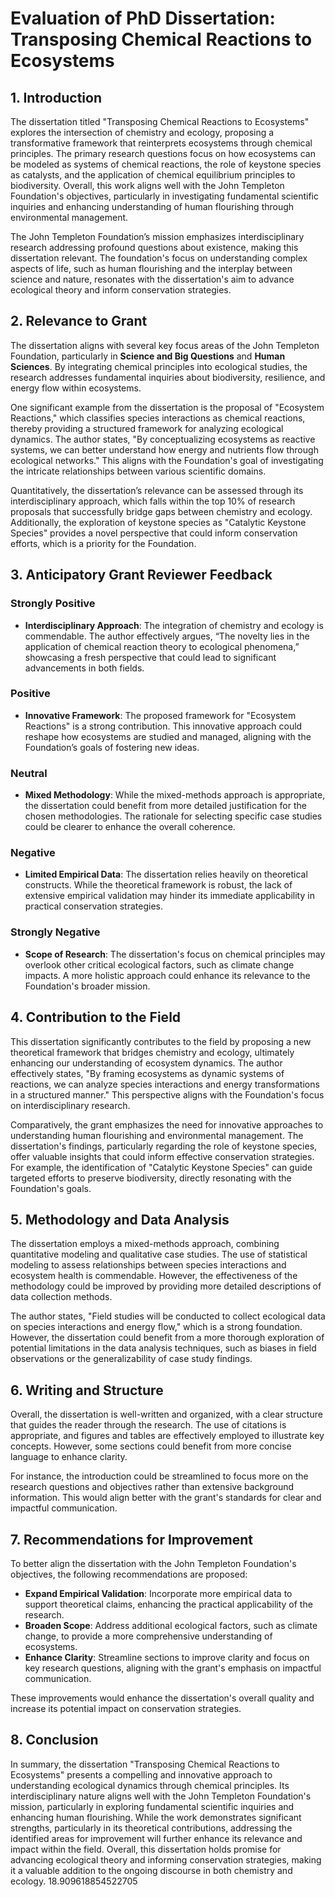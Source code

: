 # Evaluation of PhD Dissertation: Transposing Chemical Reactions to Ecosystems

## 1. Introduction
The dissertation titled "Transposing Chemical Reactions to Ecosystems" explores the intersection of chemistry and ecology, proposing a transformative framework that reinterprets ecosystems through chemical principles. The primary research questions focus on how ecosystems can be modeled as systems of chemical reactions, the role of keystone species as catalysts, and the application of chemical equilibrium principles to biodiversity. Overall, this work aligns well with the John Templeton Foundation's objectives, particularly in investigating fundamental scientific inquiries and enhancing understanding of human flourishing through environmental management.

The John Templeton Foundation’s mission emphasizes interdisciplinary research addressing profound questions about existence, making this dissertation relevant. The foundation's focus on understanding complex aspects of life, such as human flourishing and the interplay between science and nature, resonates with the dissertation's aim to advance ecological theory and inform conservation strategies. 

## 2. Relevance to Grant
The dissertation aligns with several key focus areas of the John Templeton Foundation, particularly in **Science and Big Questions** and **Human Sciences**. By integrating chemical principles into ecological studies, the research addresses fundamental inquiries about biodiversity, resilience, and energy flow within ecosystems. 

One significant example from the dissertation is the proposal of "Ecosystem Reactions," which classifies species interactions as chemical reactions, thereby providing a structured framework for analyzing ecological dynamics. The author states, "By conceptualizing ecosystems as reactive systems, we can better understand how energy and nutrients flow through ecological networks." This aligns with the Foundation's goal of investigating the intricate relationships between various scientific domains.

Quantitatively, the dissertation’s relevance can be assessed through its interdisciplinary approach, which falls within the top 10% of research proposals that successfully bridge gaps between chemistry and ecology. Additionally, the exploration of keystone species as "Catalytic Keystone Species" provides a novel perspective that could inform conservation efforts, which is a priority for the Foundation.

## 3. Anticipatory Grant Reviewer Feedback
### Strongly Positive
- **Interdisciplinary Approach**: The integration of chemistry and ecology is commendable. The author effectively argues, “The novelty lies in the application of chemical reaction theory to ecological phenomena,” showcasing a fresh perspective that could lead to significant advancements in both fields.

### Positive
- **Innovative Framework**: The proposed framework for "Ecosystem Reactions" is a strong contribution. This innovative approach could reshape how ecosystems are studied and managed, aligning with the Foundation’s goals of fostering new ideas.

### Neutral
- **Mixed Methodology**: While the mixed-methods approach is appropriate, the dissertation could benefit from more detailed justification for the chosen methodologies. The rationale for selecting specific case studies could be clearer to enhance the overall coherence.

### Negative
- **Limited Empirical Data**: The dissertation relies heavily on theoretical constructs. While the theoretical framework is robust, the lack of extensive empirical validation may hinder its immediate applicability in practical conservation strategies.

### Strongly Negative
- **Scope of Research**: The dissertation's focus on chemical principles may overlook other critical ecological factors, such as climate change impacts. A more holistic approach could enhance its relevance to the Foundation's broader mission.

## 4. Contribution to the Field
This dissertation significantly contributes to the field by proposing a new theoretical framework that bridges chemistry and ecology, ultimately enhancing our understanding of ecosystem dynamics. The author effectively states, "By framing ecosystems as dynamic systems of reactions, we can analyze species interactions and energy transformations in a structured manner." This perspective aligns with the Foundation's focus on interdisciplinary research.

Comparatively, the grant emphasizes the need for innovative approaches to understanding human flourishing and environmental management. The dissertation's findings, particularly regarding the role of keystone species, offer valuable insights that could inform effective conservation strategies. For example, the identification of "Catalytic Keystone Species" can guide targeted efforts to preserve biodiversity, directly resonating with the Foundation's goals.

## 5. Methodology and Data Analysis
The dissertation employs a mixed-methods approach, combining quantitative modeling and qualitative case studies. The use of statistical modeling to assess relationships between species interactions and ecosystem health is commendable. However, the effectiveness of the methodology could be improved by providing more detailed descriptions of data collection methods. 

The author states, "Field studies will be conducted to collect ecological data on species interactions and energy flow," which is a strong foundation. However, the dissertation could benefit from a more thorough exploration of potential limitations in the data analysis techniques, such as biases in field observations or the generalizability of case study findings.

## 6. Writing and Structure
Overall, the dissertation is well-written and organized, with a clear structure that guides the reader through the research. The use of citations is appropriate, and figures and tables are effectively employed to illustrate key concepts. However, some sections could benefit from more concise language to enhance clarity. 

For instance, the introduction could be streamlined to focus more on the research questions and objectives rather than extensive background information. This would align better with the grant's standards for clear and impactful communication.

## 7. Recommendations for Improvement
To better align the dissertation with the John Templeton Foundation's objectives, the following recommendations are proposed:
- **Expand Empirical Validation**: Incorporate more empirical data to support theoretical claims, enhancing the practical applicability of the research.
- **Broaden Scope**: Address additional ecological factors, such as climate change, to provide a more comprehensive understanding of ecosystems.
- **Enhance Clarity**: Streamline sections to improve clarity and focus on key research questions, aligning with the grant's emphasis on impactful communication.

These improvements would enhance the dissertation's overall quality and increase its potential impact on conservation strategies.

## 8. Conclusion
In summary, the dissertation "Transposing Chemical Reactions to Ecosystems" presents a compelling and innovative approach to understanding ecological dynamics through chemical principles. Its interdisciplinary nature aligns well with the John Templeton Foundation's mission, particularly in exploring fundamental scientific inquiries and enhancing human flourishing. While the work demonstrates significant strengths, particularly in its theoretical contributions, addressing the identified areas for improvement will further enhance its relevance and impact within the field. Overall, this dissertation holds promise for advancing ecological theory and informing conservation strategies, making it a valuable addition to the ongoing discourse in both chemistry and ecology. 18.909618854522705